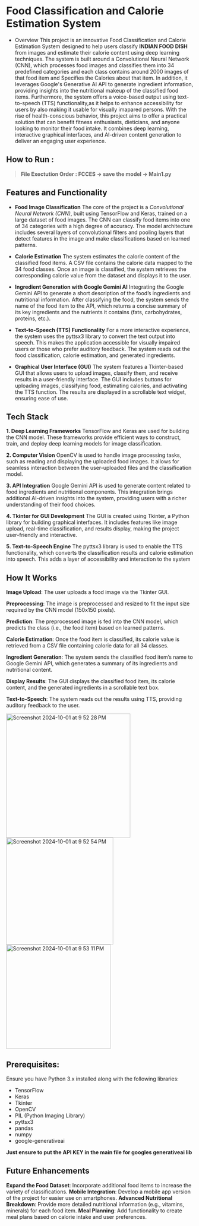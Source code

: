 # Food Classification and Calorie Estimation System

- Overview
This project is an innovative Food Classification and Calorie Estimation System designed to help users classify **INDIAN FOOD DISH** from images and estimate their calorie content using deep learning techniques. The system is built around a Convolutional Neural Network (CNN), which processes food images and classifies them into 34 predefined categories and each class contains around 2000 images of that food item and Specifies the Calories about that item. In addition, it leverages Google's Generative AI API to generate ingredient information, providing insights into the nutritional makeup of the classified food items. Furthermore, the system offers a voice-based output using text-to-speech (TTS) functionality,as it helps to enhance accessibility for users by also making it usable for visually imapared persons.
With the rise of health-conscious behavior, this project aims to offer a practical solution that can benefit fitness enthusiasts, dieticians, and anyone looking to monitor their food intake. It combines deep learning, interactive graphical interfaces, and AI-driven content generation to deliver an engaging user experience.

## How to Run :
> **File Exectution Order : FCCES -> save the model -> Main1.py**

## Features and Functionality
- **Food Image Classification**
The core of the project is a *Convolutional Neural Network (CNN)*, built using TensorFlow and Keras, trained on a large dataset of food images. The CNN can classify food items into one of 34 categories with a high degree of accuracy.
The model architecture includes several layers of convolutional filters and pooling layers that detect features in the image and make classifications based on learned patterns.

- **Calorie Estimation**
The system estimates the calorie content of the classified food items. A CSV file contains the calorie data mapped to the 34 food classes. Once an image is classified, the system retrieves the corresponding calorie value from the dataset and displays it to the user.

- **Ingredient Generation with Google Gemini AI**
Integrating the Google Gemini API to generate a short description of the food’s ingredients and nutritional information. After classifying the food, the system sends the name of the food item to the API, which returns a concise summary of its key ingredients and the nutrients it contains (fats, carbohydrates, proteins, etc.).

- **Text-to-Speech (TTS) Functionality**
For a more interactive experience, the system uses the pyttsx3 library to convert the text output into speech. This makes the application accessible for visually impaired users or those who prefer auditory feedback. The system reads out the food classification, calorie estimation, and generated ingredients.

- **Graphical User Interface (GUI)**
The system features a Tkinter-based GUI that allows users to upload images, classify them, and receive results in a user-friendly interface. The GUI includes buttons for uploading images, classifying food, estimating calories, and activating the TTS function. The results are displayed in a scrollable text widget, ensuring ease of use.

## Tech Stack
**1. Deep Learning Frameworks**
TensorFlow and Keras are used for building the CNN model. These frameworks provide efficient ways to construct, train, and deploy deep learning models for image classification.

**2. Computer Vision**
OpenCV is used to handle image processing tasks, such as reading and displaying the uploaded food images. It allows for seamless interaction between the user-uploaded files and the classification model.

**3. API Integration**
Google Gemini API is used to generate content related to food ingredients and nutritional components. This integration brings additional AI-driven insights into the system, providing users with a richer understanding of their food choices.

**4. Tkinter for GUI Development**
The GUI is created using Tkinter, a Python library for building graphical interfaces. It includes features like image upload, real-time classification, and results display, making the project user-friendly and interactive.

**5. Text-to-Speech Engine**
The pyttsx3 library is used to enable the TTS functionality, which converts the classification results and calorie estimation into speech. This adds a layer of accessibility and interaction to the system

## How It Works
**Image Upload**: The user uploads a food image via the Tkinter GUI.

**Preprocessing**: The image is preprocessed and resized to fit the input size required by the CNN model (150x150 pixels).

**Prediction**: The preprocessed image is fed into the CNN model, which predicts the class (i.e., the food item) based on learned patterns.

**Calorie Estimation**: Once the food item is classified, its calorie value is retrieved from a CSV file containing calorie data for all 34 classes.

**Ingredient Generation**: The system sends the classified food item’s name to Google Gemini API, which generates a summary of its ingredients and nutritional content.

**Display Results**: The GUI displays the classified food item, its calorie content, and the generated ingredients in a scrollable text box.

**Text-to-Speech**: The system reads out the results using TTS, providing auditory feedback to the user.

<img width="334" alt="Screenshot 2024-10-01 at 9 52 28 PM" src="https://github.com/user-attachments/assets/33eacf31-0059-4810-b708-8750931ef916">

<img width="288" alt="Screenshot 2024-10-01 at 9 52 54 PM" src="https://github.com/user-attachments/assets/f6ae50e3-a551-411c-a880-a9e5f4f977bb">

<img width="281" alt="Screenshot 2024-10-01 at 9 53 11 PM" src="https://github.com/user-attachments/assets/c581f086-fdfe-4d52-aa74-433b3f3a1668">

## Prerequisites:
Ensure you have Python 3.x installed along with the following libraries:

- TensorFlow
- Keras
- Tkinter
- OpenCV
- PIL (Python Imaging Library)
- pyttsx3
- pandas
- numpy
- google-generativeai

**Just ensure to put the API KEY in the main file for googles generativeai lib**

## Future Enhancements
**Expand the Food Dataset**: Incorporate additional food items to increase the variety of classifications.
**Mobile Integration**: Develop a mobile app version of the project for easier use on smartphones.
**Advanced Nutritional Breakdown**: Provide more detailed nutritional information (e.g., vitamins, minerals) for each food item.
**Meal Planning**: Add functionality to create meal plans based on calorie intake and user preferences.
